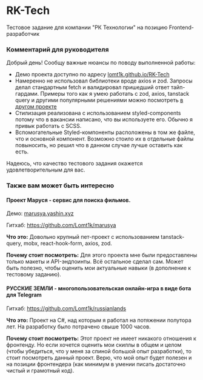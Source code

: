 # RK-Tech
Тестовое задание для компании "РК Технологии" на позицию Frontend-разработчик

### Комментарий для руководителя
Добрый день! Сообщу важные нюансы по поводу выполненной работы:
- Демо проекта доступно по адресу [lomt1k.github.io/RK-Tech](https://lomt1k.github.io/RK-Tech)
- Намеренно не использовал библиотеки вроде axios и zod. Запросы делал стандартным fetch и валидировал пришедший ответ тайп-гардами. Примеры того как я умею работать с zod, axios, tanstack query и другими популярными решениями можно посмотреть [в другом проекте](https://github.com/Lomt1k/marusya)
- Стилизация реализована с использованием styled-components потому что в вакансии написано, что вы используете его. Обычно я привык работать с SCSS.
- Вспомогательные Styled-компоненты расположены в том же файле, что и основной компонент. Возможно стоило их в отдельные файлы повыносить, но решил что в данном случае лучше оставить как есть.

Надеюсь, что качество тестового задания окажется удовлетворительным для вас.

### Также вам может быть интересно

#### Проект Маруся - сервис для поиска фильмов.
Демо: [marusya.yashin.xyz](https://marusya.yashin.xyz/)

Гитхаб: https://github.com/Lomt1k/marusya

**Что это:** Довольно крупный пет-проект с использованием tanstack-query, mobx, react-hook-form, axios, zod. 

**Почему стоит посмотреть:** Для этого проекта мне были предоставлены только макеты и API-эндпоинты. Всё остальное сделал сам. Может быть полезно, чтобы оценить мои актуальные навыки (в дополнение к тестовому заданию).

#### РУССКИЕ ЗЕМЛИ - многопользовательская онлайн-игра в виде бота для Telegram

Гитхаб: https://github.com/Lomt1k/russianlands

**Что это:** Проект на C#, над которым я работал на потяжении полутора лет. На разработку было потрачено свыше 1000 часов.

**Почему стоит посмотреть:** Этот проект не имеет никакого отношения к фронтенду. Но если хочется оценить мои скиллы в общем и целом (чтобы убедиться, что у меня за спиной большой опыт разработки), то стоит посмотреть данный проект. Верю, что мой опыт будет полезен и на позиции фронтендера (как минимум в умении писать достаточно чистый и грамотный код).
